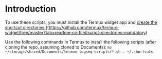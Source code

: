 # Introduction

To use these scripts, you must install the Termux widget app and [create the shortcut directories.](https://github.com/termux/termux-widget/tree/master?tab=readme-ov-file#script-directories-mandatory)](https://github.com/termux/termux-widget/tree/master?tab=readme-ov-file#script-directories-mandatory)

Use the following commands in Termux to install the following scripts (after cloning the repo, assuming cloned to Documents):
`mv ~/storage/shared/Documents/termux-logseq-scripts/*.sh . ~/.shortcuts`